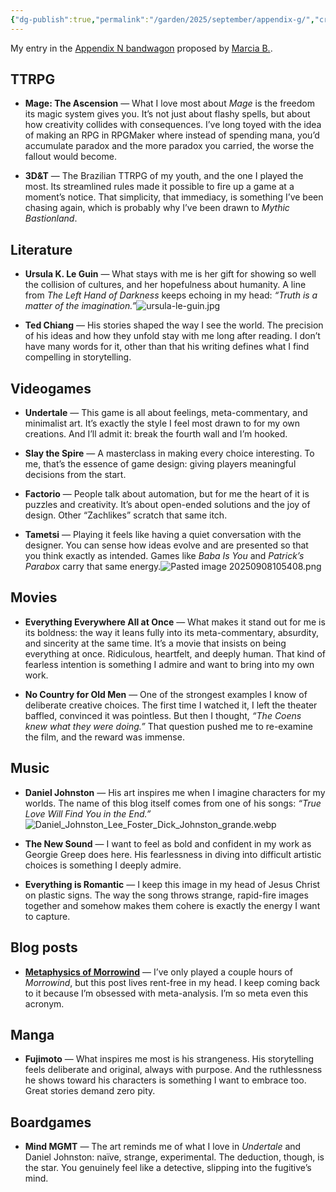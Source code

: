 ```yaml
---
{"dg-publish":true,"permalink":"/garden/2025/september/appendix-g/","created":"2025-09-03T09:01:10.134+02:00","updated":"2025-09-08T11:04:08.670+02:00"}
---
```


My entry in the [Appendix N bandwagon](https://prismaticweekly.substack.com/p/blogwagon-announcement-appendicitis) proposed by [Marcia B.](https://traversefantasy.blogspot.com/2025/09/appendix-m-part-1.html).
## TTRPG

- **Mage: The Ascension** — What I love most about _Mage_ is the freedom its magic system gives you. It’s not just about flashy spells, but about how creativity collides with consequences. I’ve long toyed with the idea of making an RPG in RPGMaker where instead of spending mana, you’d accumulate paradox and the more paradox you carried, the worse the fallout would become.
    
- **3D&T** — The Brazilian TTRPG of my youth, and the one I played the most. Its streamlined rules made it possible to fire up a game at a moment’s notice. That simplicity, that immediacy, is something I’ve been chasing again, which is probably why I’ve been drawn to _Mythic Bastionland_.
    

## Literature

- **Ursula K. Le Guin** — What stays with me is her gift for showing so well the collision of cultures, and her hopefulness about humanity. A line from _The Left Hand of Darkness_ keeps echoing in my head: _“Truth is a matter of the imagination.”_![ursula-le-guin.jpg](/img/user/zunsorted/ursula-le-guin.jpg)
    
- **Ted Chiang** — His stories shaped the way I see the world. The precision of his ideas and how they unfold stay with me long after reading. I don’t have many words for it, other than that his writing defines what I find compelling in storytelling.
    

## Videogames

- **Undertale** — This game is all about feelings, meta-commentary, and minimalist art. It’s exactly the style I feel most drawn to for my own creations. And I’ll admit it: break the fourth wall and I’m hooked.
    
- **Slay the Spire** — A masterclass in making every choice interesting. To me, that’s the essence of game design: giving players meaningful decisions from the start.
    
- **Factorio** — People talk about automation, but for me the heart of it is puzzles and creativity. It’s about open-ended solutions and the joy of design. Other “Zachlikes” scratch that same itch.
    
- **Tametsi** — Playing it feels like having a quiet conversation with the designer. You can sense how ideas evolve and are presented so that you think exactly as intended. Games like _Baba Is You_ and _Patrick’s Parabox_ carry that same energy.![Pasted image 20250908105408.png](/img/user/zunsorted/Pasted%20image%2020250908105408.png)
    

## Movies

- **Everything Everywhere All at Once** — What makes it stand out for me is its boldness: the way it leans fully into its meta-commentary, absurdity, and sincerity at the same time. It’s a movie that insists on being everything at once. Ridiculous, heartfelt, and deeply human. That kind of fearless intention is something I admire and want to bring into my own work.
    
- **No Country for Old Men** — One of the strongest examples I know of deliberate creative choices. The first time I watched it, I left the theater baffled, convinced it was pointless. But then I thought, _“The Coens knew what they were doing.”_ That question pushed me to re-examine the film, and the reward was immense.
    

## Music


- **Daniel Johnston** — His art inspires me when I imagine characters for my worlds. The name of this blog itself comes from one of his songs: _“True Love Will Find You in the End.”_
 ![Daniel_Johnston_Lee_Foster_Dick_Johnston_grande.webp](/img/user/zunsorted/Daniel_Johnston_Lee_Foster_Dick_Johnston_grande.webp)
    
- **The New Sound** — I want to feel as bold and confident in my work as Georgie Greep does here. His fearlessness in diving into difficult artistic choices is something I deeply admire.
    
- **Everything is Romantic** — I keep this image in my head of Jesus Christ on plastic signs. The way the song throws strange, rapid-fire images together and somehow makes them cohere is exactly the energy I want to capture.
    


## Blog posts

- [**Metaphysics of Morrowind**](https://www.google.com/url?sa=t&source=web&rct=j&opi=89978449&url=https://fallingawkwardly.wordpress.com/2010/08/29/the-metaphysics-of-morrowind-part-1/&ved=2ahUKEwih4qCD5MiPAxU4U6QEHTeAOFQQFnoECAsQAQ&usg=AOvVaw1iPQOxrzRFSPpq0fGawrk2) — I’ve only played a couple hours of _Morrowind_, but this post lives rent-free in my head. I keep coming back to it because I’m obsessed with meta-analysis. I’m so meta even this acronym.
    

## Manga

- **Fujimoto** — What inspires me most is his strangeness. His storytelling feels deliberate and original, always with purpose. And the ruthlessness he shows toward his characters is something I want to embrace too. Great stories demand zero pity.
    

## Boardgames

- **Mind MGMT** — The art reminds me of what I love in _Undertale_ and Daniel Johnston: naïve, strange, experimental. The deduction, though, is the star. You genuinely feel like a detective, slipping into the fugitive’s mind.